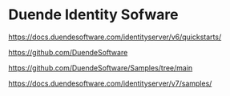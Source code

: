 # Duende Identity Sofware

https://docs.duendesoftware.com/identityserver/v6/quickstarts/

https://github.com/DuendeSoftware

https://github.com/DuendeSoftware/Samples/tree/main

https://docs.duendesoftware.com/identityserver/v7/samples/



